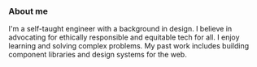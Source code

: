 ### About me
I'm a self-taught engineer with a background in design. I believe in advocating for ethically responsible and equitable tech for all. I enjoy learning and solving complex problems. My past work includes building component libraries and design systems for the web.
